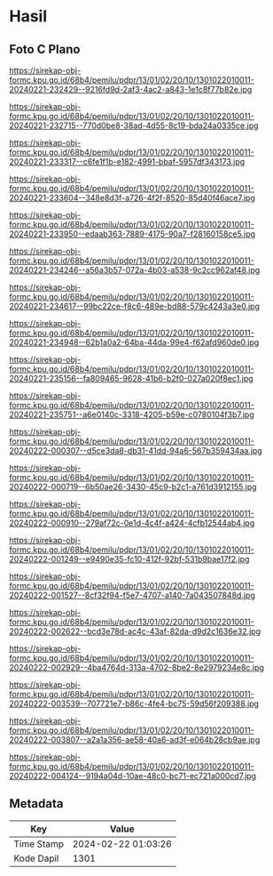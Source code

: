 # Hasil

## Foto C Plano

https://sirekap-obj-formc.kpu.go.id/68b4/pemilu/pdpr/13/01/02/20/10/1301022010011-20240221-232429--9216fd9d-2af3-4ac2-a843-1e1c8f77b82e.jpg

https://sirekap-obj-formc.kpu.go.id/68b4/pemilu/pdpr/13/01/02/20/10/1301022010011-20240221-232715--770d0be8-38ad-4d55-8c19-bda24a0335ce.jpg

https://sirekap-obj-formc.kpu.go.id/68b4/pemilu/pdpr/13/01/02/20/10/1301022010011-20240221-233317--c6fe1f1b-e182-4991-bbaf-5957df343173.jpg

https://sirekap-obj-formc.kpu.go.id/68b4/pemilu/pdpr/13/01/02/20/10/1301022010011-20240221-233604--348e8d3f-a726-4f2f-8520-85d40f46ace7.jpg

https://sirekap-obj-formc.kpu.go.id/68b4/pemilu/pdpr/13/01/02/20/10/1301022010011-20240221-233950--edaab363-7889-4175-90a7-f28160158ce5.jpg

https://sirekap-obj-formc.kpu.go.id/68b4/pemilu/pdpr/13/01/02/20/10/1301022010011-20240221-234246--a56a3b57-072a-4b03-a538-9c2cc962af48.jpg

https://sirekap-obj-formc.kpu.go.id/68b4/pemilu/pdpr/13/01/02/20/10/1301022010011-20240221-234617--99bc22ce-f8c6-489e-bd88-579c4243a3e0.jpg

https://sirekap-obj-formc.kpu.go.id/68b4/pemilu/pdpr/13/01/02/20/10/1301022010011-20240221-234948--62b1a0a2-64ba-44da-99e4-f62afd960de0.jpg

https://sirekap-obj-formc.kpu.go.id/68b4/pemilu/pdpr/13/01/02/20/10/1301022010011-20240221-235156--fa809465-9628-41b6-b2f0-027a020f8ec1.jpg

https://sirekap-obj-formc.kpu.go.id/68b4/pemilu/pdpr/13/01/02/20/10/1301022010011-20240221-235751--a6e0140c-3318-4205-b59e-c0780104f3b7.jpg

https://sirekap-obj-formc.kpu.go.id/68b4/pemilu/pdpr/13/01/02/20/10/1301022010011-20240222-000307--d5ce3da8-db31-41dd-94a6-567b359434aa.jpg

https://sirekap-obj-formc.kpu.go.id/68b4/pemilu/pdpr/13/01/02/20/10/1301022010011-20240222-000719--6b50ae26-3430-45c9-b2c1-a761d3912155.jpg

https://sirekap-obj-formc.kpu.go.id/68b4/pemilu/pdpr/13/01/02/20/10/1301022010011-20240222-000910--279af72c-0e1d-4c4f-a424-4cfb12544ab4.jpg

https://sirekap-obj-formc.kpu.go.id/68b4/pemilu/pdpr/13/01/02/20/10/1301022010011-20240222-001249--e9490e35-fc10-412f-92bf-531b9bae17f2.jpg

https://sirekap-obj-formc.kpu.go.id/68b4/pemilu/pdpr/13/01/02/20/10/1301022010011-20240222-001527--8cf32f94-f5e7-4707-a140-7a043507848d.jpg

https://sirekap-obj-formc.kpu.go.id/68b4/pemilu/pdpr/13/01/02/20/10/1301022010011-20240222-002622--bcd3e78d-ac4c-43af-82da-d9d2c1636e32.jpg

https://sirekap-obj-formc.kpu.go.id/68b4/pemilu/pdpr/13/01/02/20/10/1301022010011-20240222-002929--4ba4764d-313a-4702-8be2-8e2979234e8c.jpg

https://sirekap-obj-formc.kpu.go.id/68b4/pemilu/pdpr/13/01/02/20/10/1301022010011-20240222-003539--707721e7-b86c-4fe4-bc75-59d56f209388.jpg

https://sirekap-obj-formc.kpu.go.id/68b4/pemilu/pdpr/13/01/02/20/10/1301022010011-20240222-003807--a2a1a356-ae58-40a6-ad3f-e064b28cb9ae.jpg

https://sirekap-obj-formc.kpu.go.id/68b4/pemilu/pdpr/13/01/02/20/10/1301022010011-20240222-004124--9194a04d-10ae-48c0-bc71-ec721a000cd7.jpg


## Metadata

| Key        | Value               |
| ---------- | ------------------- |
| Time Stamp | 2024-02-22 01:03:26 |
| Kode Dapil | 1301                |



